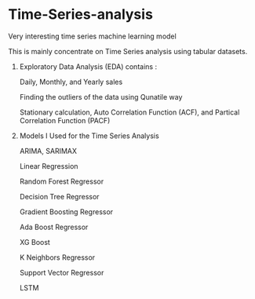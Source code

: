# Time-Series-analysis
Very interesting time series machine learning model

This is mainly concentrate on Time Series analysis using tabular datasets.
1. Exploratory Data Analysis (EDA) contains :
    
    Daily, Monthly, and Yearly sales
    
    Finding the outliers of the data using Qunatile way
      
    Stationary calculation, Auto Correlation Function (ACF), and Partical Correlation Function (PACF)
    
 2. Models I Used for the Time Series Analysis
 
    ARIMA,
    SARIMAX
    
    Linear Regression
    
    Random Forest Regressor
    
    Decision Tree Regressor
    
    Gradient Boosting Regressor
    
    Ada Boost Regressor
    
    XG Boost
    
    K Neighbors Regressor
    
    Support Vector Regressor
    
    LSTM
    
    
    
    
    
    
